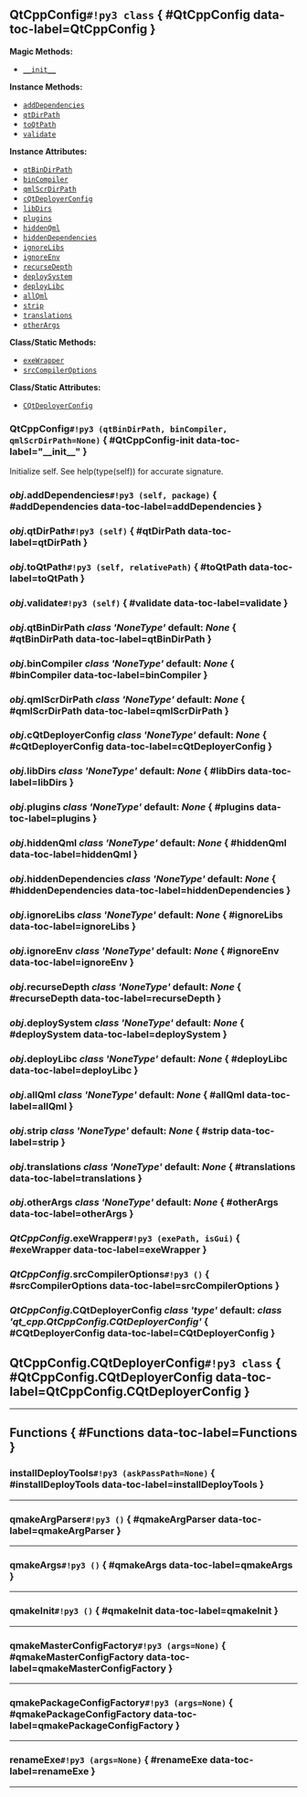 ## **QtCppConfig**`#!py3 class` { #QtCppConfig data-toc-label=QtCppConfig }



**Magic Methods:**

 - [`__init__`](#QtCppConfig-init)

**Instance Methods:** 

 - [`addDependencies`](#addDependencies)
 - [`qtDirPath`](#qtDirPath)
 - [`toQtPath`](#toQtPath)
 - [`validate`](#validate)

**Instance Attributes:** 

 - [`qtBinDirPath`](#qtBinDirPath)
 - [`binCompiler`](#binCompiler)
 - [`qmlScrDirPath`](#qmlScrDirPath)
 - [`cQtDeployerConfig`](#cQtDeployerConfig)
 - [`libDirs`](#libDirs)
 - [`plugins`](#plugins)
 - [`hiddenQml`](#hiddenQml)
 - [`hiddenDependencies`](#hiddenDependencies)
 - [`ignoreLibs`](#ignoreLibs)
 - [`ignoreEnv`](#ignoreEnv)
 - [`recurseDepth`](#recurseDepth)
 - [`deploySystem`](#deploySystem)
 - [`deployLibc`](#deployLibc)
 - [`allQml`](#allQml)
 - [`strip`](#strip)
 - [`translations`](#translations)
 - [`otherArgs`](#otherArgs)

**Class/Static Methods:** 

 - [`exeWrapper`](#exeWrapper)
 - [`srcCompilerOptions`](#srcCompilerOptions)

**Class/Static Attributes:** 

 - [`CQtDeployerConfig`](#CQtDeployerConfig)

### **QtCppConfig**`#!py3 (qtBinDirPath, binCompiler, qmlScrDirPath=None)` { #QtCppConfig-init data-toc-label="&lowbar;&lowbar;init&lowbar;&lowbar;" }

Initialize self.  See help(type(self)) for accurate signature.
### *obj*.**addDependencies**`#!py3 (self, package)` { #addDependencies data-toc-label=addDependencies }


### *obj*.**qtDirPath**`#!py3 (self)` { #qtDirPath data-toc-label=qtDirPath }


### *obj*.**toQtPath**`#!py3 (self, relativePath)` { #toQtPath data-toc-label=toQtPath }


### *obj*.**validate**`#!py3 (self)` { #validate data-toc-label=validate }


### *obj*.**qtBinDirPath** *class 'NoneType'* default: *None* { #qtBinDirPath data-toc-label=qtBinDirPath }


### *obj*.**binCompiler** *class 'NoneType'* default: *None* { #binCompiler data-toc-label=binCompiler }


### *obj*.**qmlScrDirPath** *class 'NoneType'* default: *None* { #qmlScrDirPath data-toc-label=qmlScrDirPath }


### *obj*.**cQtDeployerConfig** *class 'NoneType'* default: *None* { #cQtDeployerConfig data-toc-label=cQtDeployerConfig }


### *obj*.**libDirs** *class 'NoneType'* default: *None* { #libDirs data-toc-label=libDirs }


### *obj*.**plugins** *class 'NoneType'* default: *None* { #plugins data-toc-label=plugins }


### *obj*.**hiddenQml** *class 'NoneType'* default: *None* { #hiddenQml data-toc-label=hiddenQml }


### *obj*.**hiddenDependencies** *class 'NoneType'* default: *None* { #hiddenDependencies data-toc-label=hiddenDependencies }


### *obj*.**ignoreLibs** *class 'NoneType'* default: *None* { #ignoreLibs data-toc-label=ignoreLibs }


### *obj*.**ignoreEnv** *class 'NoneType'* default: *None* { #ignoreEnv data-toc-label=ignoreEnv }


### *obj*.**recurseDepth** *class 'NoneType'* default: *None* { #recurseDepth data-toc-label=recurseDepth }


### *obj*.**deploySystem** *class 'NoneType'* default: *None* { #deploySystem data-toc-label=deploySystem }


### *obj*.**deployLibc** *class 'NoneType'* default: *None* { #deployLibc data-toc-label=deployLibc }


### *obj*.**allQml** *class 'NoneType'* default: *None* { #allQml data-toc-label=allQml }


### *obj*.**strip** *class 'NoneType'* default: *None* { #strip data-toc-label=strip }


### *obj*.**translations** *class 'NoneType'* default: *None* { #translations data-toc-label=translations }


### *obj*.**otherArgs** *class 'NoneType'* default: *None* { #otherArgs data-toc-label=otherArgs }


### *QtCppConfig*.**exeWrapper**`#!py3 (exePath, isGui)` { #exeWrapper data-toc-label=exeWrapper }


### *QtCppConfig*.**srcCompilerOptions**`#!py3 ()` { #srcCompilerOptions data-toc-label=srcCompilerOptions }


### *QtCppConfig*.**CQtDeployerConfig** *class 'type'* default: *class 'qt_cpp.QtCppConfig.CQtDeployerConfig'* { #CQtDeployerConfig data-toc-label=CQtDeployerConfig }


## **QtCppConfig.CQtDeployerConfig**`#!py3 class` { #QtCppConfig.CQtDeployerConfig data-toc-label=QtCppConfig.CQtDeployerConfig }




______

## **Functions** { #Functions data-toc-label=Functions }

### **installDeployTools**`#!py3 (askPassPath=None)` { #installDeployTools data-toc-label=installDeployTools }



______

### **qmakeArgParser**`#!py3 ()` { #qmakeArgParser data-toc-label=qmakeArgParser }



______

### **qmakeArgs**`#!py3 ()` { #qmakeArgs data-toc-label=qmakeArgs }



______

### **qmakeInit**`#!py3 ()` { #qmakeInit data-toc-label=qmakeInit }



______

### **qmakeMasterConfigFactory**`#!py3 (args=None)` { #qmakeMasterConfigFactory data-toc-label=qmakeMasterConfigFactory }



______

### **qmakePackageConfigFactory**`#!py3 (args=None)` { #qmakePackageConfigFactory data-toc-label=qmakePackageConfigFactory }



______

### **renameExe**`#!py3 (args=None)` { #renameExe data-toc-label=renameExe }



______

